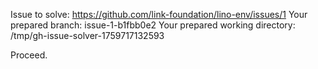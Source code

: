 Issue to solve: https://github.com/link-foundation/lino-env/issues/1
Your prepared branch: issue-1-b1fbb0e2
Your prepared working directory: /tmp/gh-issue-solver-1759717132593

Proceed.